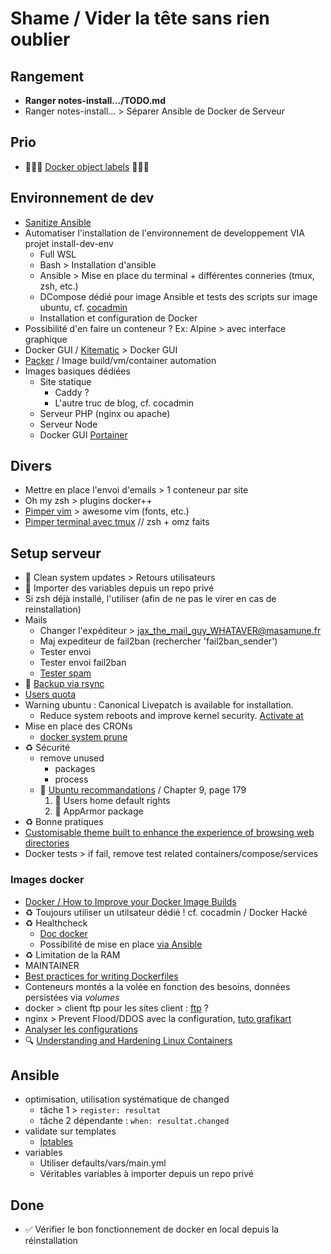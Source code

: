 # Shame / Vider la tête sans rien oublier

## Rangement

- **Ranger notes-install.../TODO.md**
- Ranger notes-install... > Séparer Ansible de Docker de Serveur

## Prio

- 🚨🚨🚨 [Docker object labels](https://docs.docker.com/config/labels-custom-metadata/) 🚨🚨🚨

## Environnement de dev

- [Sanitize Ansible](https://docs.ansible.com/ansible/2.3/dev_guide/testing_sanity.html)
- Automatiser l'installation de l'environnement de developpement VIA projet install-dev-env
  - Full WSL
  - Bash > Installation d'ansible
  - Ansible > Mise en place du terminal + différentes conneries (tmux, zsh, etc.)
  - DCompose dédié pour image Ansible et tests des scripts sur image ubuntu, cf. [cocadmin](https://www.youtube.com/watch?v=yqLPUOsy-8M)
  - Installation et configuration de Docker
- Possibilité d'en faire un conteneur ? Ex: Alpine > avec interface graphique
- Docker GUI / [Kitematic](https://kitematic.com/) > Docker GUI
- [Packer](https://www.packer.io/) / Image build/vm/container automation
- Images basiques dédiées
  - Site statique
    - Caddy ?
    - L'autre truc de blog, cf. cocadmin
  - Serveur PHP (nginx ou apache)
  - Serveur Node
  - Docker GUI [Portainer](https://blog.ippon.tech/tips-and-reminders-for-using-docker-daily/#tip3portainerftw)

## Divers

- Mettre en place l'envoi d'emails > 1 conteneur par site
- Oh my zsh > plugins docker++
- [Pimper vim](https://github.com/amix/vimrc) > awesome vim (fonts, etc.)
- [Pimper terminal avec tmux](https://www.grafikart.fr/tutoriels/pimp-my-shell-750) // zsh + omz faits

## Setup serveur

- 🐛 Clean system updates > Retours utilisateurs
- 🌱 Importer des variables depuis un repo privé
- Si zsh déjà installé, l'utiliser (afin de ne pas le virer en cas de reinstallation)
- Mails
  - Changer l'expéditeur > jax_the_mail_guy_WHATAVER@masamune.fr
  - Maj expediteur de fail2ban (rechercher 'fail2ban_sender')
  - Tester envoi
  - Tester envoi fail2ban
  - [Tester spam](https://www.mail-tester.com/)
- 🌱 [Backup via rsync](https://www.grafikart.fr/tutoriels/rsync-1012)
- [Users quota](https://www.digitalocean.com/community/tutorials/how-to-set-filesystem-quotas-on-ubuntu-18-04)
- Warning ubuntu : Canonical Livepatch is available for installation.
  - Reduce system reboots and improve kernel security. [Activate at](https://ubuntu.com/livepatch)
- Mise en place des CRONs
  - [docker system prune](https://docs.docker.com/config/pruning/)
- ♻️ Sécurité
  - remove unused
    - packages
    - process
  - 🌱 [Ubuntu recommandations](https://help.ubuntu.com/lts/serverguide/serverguide.pdf) / Chapter 9, page 179
     1. 🌱 Users home default rights
     2. 🌱 AppArmor package
- ♻️ Bonne pratiques
- [Customisable theme built to enhance the experience of browsing web directories](https://github.com/oupala/apaxy)
- Docker tests > if fail, remove test related containers/compose/services

### Images docker

- [Docker / How to Improve your Docker Image Builds](https://www.youtube.com/watch?v=npC0W2CW_as)
- ♻️ Toujours utiliser un utilsateur dédié ! cf. cocadmin / Docker Hacké
- ♻️ Healthcheck
  - [Doc docker](https://docs.docker.com/engine/reference/builder/#healthcheck)
  - Possibilité de mise en place [via Ansible](https://docs.ansible.com/ansible/latest/modules/docker_container_module.html#parameter-healthcheck)
- ♻️ Limitation de la RAM
- MAINTAINER
- [Best practices for writing Dockerfiles](https://docs.docker.com/develop/develop-images/dockerfile_best-practices/)
- Conteneurs montés a la volée en fonction des besoins, données persistées via *volumes*
- docker > client ftp pour les sites client : [ftp](https://www.grafikart.fr/tutoriels/proftpd-755) ?
- nginx > Prevent Flood/DDOS avec la configuration, [tuto grafikart](https://www.grafikart.fr/tutoriels/flood-ddos-fail2ban-884)
- [Analyser les configurations](https://github.com/OWASP/CheatSheetSeries/blob/master/cheatsheets/Docker_Security_Cheat_Sheet.md#rule-9---use-static-analysis-tools)
- 🔍 [Understanding and Hardening Linux Containers](https://www.nccgroup.trust/uk/our-research/understanding-and-hardening-linux-containers/)

## Ansible

- optimisation, utilisation systématique de changed
  - tâche 1 > `register: resultat`
  - tâche 2 dépendante : `when: resultat.changed`
- validate sur templates
  - [Iptables](https://www.grafikart.fr/tutoriels/iptables-694)
- variables
  - Utiliser defaults/vars/main.yml
  - Véritables variables à importer depuis un repo privé

## Done

- ✅ Vérifier le bon fonctionnement de docker en local depuis la réinstallation
